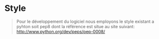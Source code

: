 Style
=====

>Pour le développement du logiciel nous employons le style existant a pyhton soit pep8 
>dont la référence est situe au site suivant: http://www.python.org/dev/peps/pep-0008/